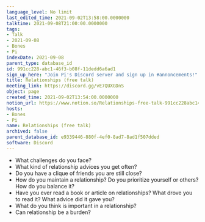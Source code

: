 ```yaml
---
language_level: No limit
last_edited_time: 2021-09-02T13:58:00.0000000
talktime: 2021-09-08T21:00:00.0000000
tags:
- Talk
- 2021-09-08
- Bones
- Pi
indexDate: 2021-09-08
parent_type: database_id
id: 991cc228-abc1-46f3-b08f-11dedd6a6ad1
sign_up_here: "Join Pi's Discord server and sign up in #annoncements!"
title: Relationships (free talk)
meeting_link: https://discord.gg/vE7QUXGDnS
object: page
created_time: 2021-09-02T13:54:00.0000000
notion_url: https://www.notion.so/Relationships-free-talk-991cc228abc146f3b08f11dedd6a6ad1
hosts:
- Bones
- Pi
name: Relationships (free talk)
archived: false
parent_database_id: e9339446-880f-4ef0-8ad7-8ad1f507dded
software: Discord
---
```



   - What challenges do you face?
   - What kind of relationship advices you get often?
   - Do you have a clique of friends you are still close?
   - How do you maintain a relationship? Do you prioritize yourself or others? How do you balance it?
   - Have you ever read a book or article on relationships? What drove you to read it? What advice did it gave you?
   - What do you think is important in a relationship?
   - Can relationship be a burden?










